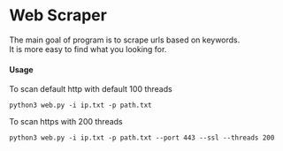 # Web Scraper

The main goal of program is to scrape urls based on keywords.\
It is more easy to find what you looking for.

#### Usage

To scan default http with default 100 threads

```
python3 web.py -i ip.txt -p path.txt
```

To scan https with 200 threads

```
python3 web.py -i ip.txt -p path.txt --port 443 --ssl --threads 200
```
